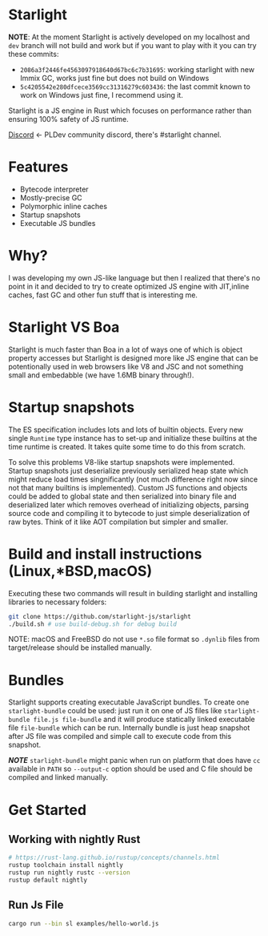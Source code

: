 
# Starlight

**NOTE**: At the moment Starlight is actively developed on my localhost and `dev` branch will not build and work but if you want to play with it you can try these commits:
- `2086a3f2446fe4563097918640d67bc6c7b31695`: working starlight with new Immix GC, works just fine but does not build on Windows
- `5c4205542e280dfcece3569cc31316279c603436`: the last commit known to work on Windows just fine, I recommend using it.

Starlight is a JS engine in Rust which focuses on performance rather than ensuring 100% safety of JS runtime.

[Discord](https://discord.gg/4Kjt3ZE) <- PLDev community discord, there's #starlight channel.

# Features
- Bytecode interpreter
- Mostly-precise GC
- Polymorphic inline caches
- Startup snapshots
- Executable JS bundles

# Why?

I was developing my own JS-like language but then I realized that there's no point in it and decided to try to create optimized JS engine with JIT,inline caches, fast GC and other fun stuff that is interesting me.

# Starlight VS Boa
Starlight is much faster than Boa in a lot of ways one of which is object property accesses but Starlight is designed more like JS engine that can be potentionally used in web browsers like V8 and JSC and not something small and embedabble (we have 1.6MB binary through!).

# Startup snapshots
The ES specification includes lots and lots of builtin objects. Every new single `Runtime` type instance has to set-up and initialize these builtins at the time runtime is created. It takes quite some time to do this from scratch.


To solve this problems V8-like startup snapshots were implemented. Startup snapshots just deserialize previously serialized heap state which might reduce load times singnificantly (not much difference right now since not that many builtins is implemented). Custom JS functions and objects could be added to global state and then serialized into binary file and deserialized later which removes overhead of initializing objects, parsing source code and compiling it to bytecode to just simple deserialization of raw bytes. Think of it like AOT compilation but simpler and smaller.


# Build and install instructions (Linux,*BSD,macOS)
Executing these two commands will result in building starlight and installing libraries to necessary folders: 
```sh
git clone https://github.com/starlight-js/starlight
./build.sh # use build-debug.sh for debug build
```

NOTE: macOS and FreeBSD do not use `*.so` file format so `.dynlib` files from target/release should be installed manually.

# Bundles

Starlight supports creating executable JavaScript bundles. To create one `starlight-bundle` could be used: just run it on one of JS files like `starlight-bundle file.js file-bundle` and it will produce statically linked executable file `file-bundle` which can be run. Internally bundle is just heap snapshot after JS file was compiled and simple call to execute code from this snapshot.

***NOTE*** `starlight-bundle` might panic when run on platform that does have `cc` available in `PATH` so `--output-c` option should be used and C file should be compiled and linked manually.

# Get Started
## Working with nightly Rust
```bash
# https://rust-lang.github.io/rustup/concepts/channels.html
rustup toolchain install nightly
rustup run nightly rustc --version
rustup default nightly
```

## Run Js File
```bash
cargo run --bin sl examples/hello-world.js
```
